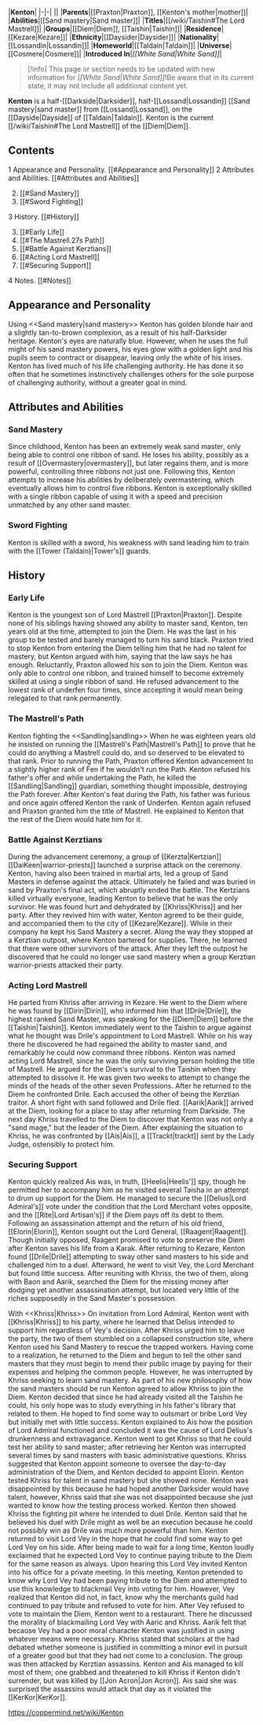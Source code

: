 |**Kenton**|
|-|-|
||
|**Parents**|[[Praxton\|Praxton]], [[Kenton's mother\|mother]]|
|**Abilities**|[[Sand mastery\|Sand master]]|
|**Titles**|[[/wiki/Taishin#The Lord Mastrell]]|
|**Groups**|[[Diem\|Diem]], [[Taishin\|Taishin]]|
|**Residence**|[[Kezare\|Kezare]]|
|**Ethnicity**|[[Daysider\|Daysider]]|
|**Nationality**|[[Lossandin\|Lossandin]]|
|**Homeworld**|[[Taldain\|Taldain]]|
|**Universe**|[[Cosmere\|Cosmere]]|
|**Introduced In**|*[[White Sand\|White Sand]]*|
> [!info] This page or section needs to be updated with new information for *[[White Sand\|White Sand]]*!Be aware that in its current state, it may not include all additional content yet.

**Kenton** is a half-[[Darkside\|Darksider]], half-[[Lossand\|Lossandin]] [[Sand mastery\|sand master]] from [[Lossand\|Lossand]], on the [[Dayside\|Dayside]] of [[Taldain\|Taldain]]. Kenton is the current [[/wiki/Taishin#The Lord Mastrell]] of the [[Diem\|Diem]].

## Contents

1 Appearance and Personality. [[#Appearance and Personality]] 
2 Attributes and Abilities. [[#Attributes and Abilities]] 

2. [[#Sand Mastery]] 
2. [[#Sword Fighting]] 


3 History. [[#History]] 

3. [[#Early Life]] 
3. [[#The Mastrell.27s Path]] 
3. [[#Battle Against Kerztians]] 
3. [[#Acting Lord Mastrell]] 
3. [[#Securing Support]] 


4 Notes. [[#Notes]] 


## Appearance and Personality
  Using <<Sand mastery\|sand mastery>>
Kenton has golden blonde hair and a slightly tan-to-brown complexion, as a result of his half-Darksider heritage. Kenton's eyes are naturally blue. However, when he uses the full might of his sand mastery powers, his eyes glow with a golden light and his pupils seem to contract or disappear, leaving only the white of his irises.
Kenton has lived much of his life challenging authority. He has done it so often that he sometimes instinctively challenges others for the sole purpose of challenging authority, without a greater goal in mind.

## Attributes and Abilities
### Sand Mastery
Since childhood, Kenton has been an extremely weak sand master, only being able to control one ribbon of sand. He loses his ability, possibly as a result of [[Overmastery\|overmastery]], but later regains them, and is more powerful, controlling three ribbons not just one. Following this, Kenton attempts to increase his abilities by deliberately overmastering, which eventually allows him to control five ribbons. Kenton is exceptionally skilled with a single ribbon capable of using it with a speed and precision unmatched by any other sand master.

### Sword Fighting
Kenton is skilled with a sword, his weakness with sand leading him to train with the [[Tower (Taldain)\|Tower's]] guards.

## History
### Early Life
Kenton is the youngest son of Lord Mastrell [[Praxton\|Praxton]]. Despite none of his siblings having showed any ability to master sand, Kenton, ten years old at the time, attempted to join the Diem. He was the last in his group to be tested and barely managed to turn his sand black. Praxton tried to stop Kenton from entering the Diem telling him that he had no talent for mastery, but Kenton argued with him, saying that the law says he has enough. Reluctantly, Praxton allowed his son to join the Diem.
Kenton was only able to control one ribbon, and trained himself to become extremely skilled at using a single ribbon of sand. He refused advancement to the lowest rank of underfen four times, since accepting it would mean being relegated to that rank permanently.

### The Mastrell's Path
  Kenton fighting the <<Sandling\|sandling>>
When he was eighteen years old he insisted on running the [[Mastrell's Path\|Mastrell's Path]] to prove that he could do anything a Mastrell could do, and so deserved to be elevated to that rank. Prior to running the Path, Praxton offered Kenton advancement to a slightly higher rank of Fen if he wouldn't run the Path. Kenton refused his father's offer and while undertaking the Path, he killed the [[Sandling\|Sandling]] guardian, something thought impossible, destroying the Path forever.
After Kenton's feat during the Path, his father was furious and once again offered Kenton the rank of Underfen. Kenton again refused and Praxton granted him the title of Mastrell. He explained to Kenton that the rest of the Diem would hate him for it.

### Battle Against Kerztians
During the advancement ceremony, a group of [[Kerzta\|Kertzian]] [[DaiKeen\|warrior-priests]] launched a surprise attack on the ceremony. Kenton, having also been trained in martial arts, led a group of Sand Masters in defense against the attack. Ultimately he failed and was buried in sand by Praxton's final act, which abruptly ended the battle. The Kertzians killed virtually everyone, leading Kenton to believe that he was the only survivor.
He was found hurt and dehydrated by [[Khriss\|Khriss]] and her party. After they revived him with water, Kenton agreed to be their guide, and accompanied them to the city of [[Kezare\|Kezare]]. While in their company he kept his Sand Mastery a secret. Along the way they stopped at a Kerztian outpost, where Kenton bartered for supplies. There, he learned that there were other survivors of the attack. After they left the outpost he discovered that he could no longer use sand mastery when a group Kerztian warrior-priests attacked their party.

### Acting Lord Mastrell
He parted from Khriss after arriving in Kezare. He went to the Diem where he was found by [[Dirin\|Dirin]], who informed him that [[Drile\|Drile]], the highest ranked Sand Master, was speaking for the [[Diem\|Diem]] before the [[Taishin\|Taishin]]. Kenton immediately went to the Taishin to argue against what he thought was Drile's appointment to Lord Mastrell. While on his way there he discovered he had regained the ability to master sand, and remarkably he could now command three ribbons. Kenton was named acting Lord Mastrell, since he was the only surviving person holding the title of Mastrell. He argued for the Diem's survival to the Taishin when they attempted to dissolve it. He was given two weeks to attempt to change the minds of the heads of the other seven Professions.
After he returned to the Diem he confronted Drile. Each accused the other of being the Kerztian traitor. A short fight with sand followed and Drile fled. [[Aarik\|Aarik]] arrived at the Diem, looking for a place to stay after returning from Darkside. The next day Khriss travelled to the Diem to discover that Kenton was not only a "sand mage," but the leader of the Diem. After explaining the situation to Khriss, he was confronted by [[Ais\|Ais]], a [[Trackt\|trackt]] sent by the Lady Judge, ostensibly to protect him.

### Securing Support
Kenton quickly realized Ais was, in truth, [[Heelis\|Heelis']] spy, though he permitted her to accompany him as he visited several Taisha in an attempt to drum up support for the Diem. He managed to secure the [[Delius\|Lord Admiral's]] vote under the condition that the Lord Merchant votes opposite, and the [[Rite\|Lord Artisan's]] if the Diem pays off its debt to them.
Following an assassination attempt and the return of his old friend, [[Elorin\|Elorin]], Kenton sought out the Lord General, [[Raagent\|Raagent]]. Though initially opposed, Raagent promised to vote to preserve the Diem after Kenton saves his life from a Karak.  After returning to Kezare, Kenton found [[Drile\|Drile]] attempting to sway other sand masters to his side and challenged him to a duel. Afterward, he went to visit Vey, the Lord Merchant but found little success. After reuniting with Khriss, the two of them, along with Baon and Aarik, searched the Diem for the missing money after dodging yet another assassination attempt, but located very little of the riches supposedly in the Sand Master's possession.

  With <<Khriss\|Khriss>>
On invitation from Lord Admiral, Kenton went with [[Khriss\|Khriss]] to his party, where he learned that Delius intended to support him regardless of Vey's decision. After Khriss urged him to leave the party, the two of them stumbled on a collapsed construction site, where Kenton used his Sand Mastery to rescue the trapped workers. Having come to a realization, he returned to the Diem and begun to tell the other sand masters that they must begin to mend their public image by paying for their expenses and helping the common people. However, he was interrupted by Khriss seeking to learn sand mastery. As part of his new philosophy of how the sand masters should be run Kenton agreed to allow Khriss to join the Diem.
Kenton decided that since he had already visited all the Taishin he could, his only hope was to study everything in his father's library that related to them. He hoped to find some way to outsmart or bribe Lord Vey but initially met with little success. Kenton explained to Ais how the position of Lord Admiral functioned and concluded it was the cause of Lord Delius's drunkenness and extravagance.
Kenton went to get Khriss so that he could test her ability to sand master; after retrieving her Kenton was interrupted several times by sand masters with basic administrative questions. Khriss suggested that Kenton appoint someone to oversee the day-to-day administration of the Diem, and Kenton decided to appoint Elorin. Kenton tested Khriss for talent in sand mastery but she showed none. Kenton was disappointed by this because he had hoped another Darksider would have talent, however, Khriss said that she was not disappointed because she just wanted to know how the testing process worked. Kenton then showed Khriss the fighting pit where he intended to duel Drile. Kenton said that he believed his duel with Drile might as well be an execution because he could not possibly win as Drile was much more powerful than him.
Kenton returned to visit Lord Vey in the hope that he could find some way to get Lord Vey on his side. After being made to wait for a long time, Kenton loudly exclaimed that he expected Lord Vey to continue paying tribute to the Diem for the same reason as always. Upon hearing this Lord Vey invited Kenton into his office for a private meeting. In this meeting, Kenton pretended to know why Lord Vey had been paying tribute to the Diem and attempted to use this knowledge to blackmail Vey into voting for him. However, Vey realized that Kenton did not, in fact, know why the merchants guild had continued to pay tribute and refused to vote for him.
After Vey refused to vote to maintain the Diem, Kenton went to a restaurant. There he discussed the morality of blackmailing Lord Vey with Aaric and Khriss. Aarik felt that because Vey had a poor moral character Kenton was justified in using whatever means were necessary. Khriss stated that scholars at the  had debated whether someone is justified in committing a minor evil in pursuit of a greater good but that they had not come to a conclusion. The group was then attacked by Kerztian assassins. Kenton and Ais managed to kill most of them; one grabbed and threatened to kill Khriss if Kenton didn't surrender, but was killed by [[Jon Acron\|Jon Acron]]. Ais said she was surprised the assassins would attack that day as it violated the [[KerKor\|KerKor]].



https://coppermind.net/wiki/Kenton